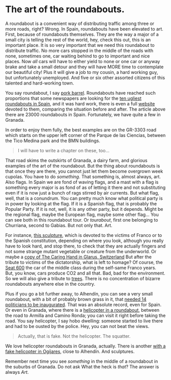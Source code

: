 # The art of the roundabouts.

A roundabout is a convenient way of distributing traffic among three
or more roads, right? Wrong. In Spain, roundabouts have been elevated
to art. First, because of roundabouts themselves. They are the way a
major of a small city is telling the rest of the world, hey, check
this out, this is an important place. It is so very important that we
need this roundabout to distribute traffic. No more cars stopped in
the middle of the roads with none, sometimes one, car waiting behind
to go to important and nice places. Now *all* cars will have to either
yield to none or one car or anyway brake and take a small detour and
they will have MORE time to contemplate our beautiful city! Plus it
will give a job to my cousin, a hard working guy, but unfortunately
unemployed. And five or six other assorted citizens of this talented
and hard-working town.

You say roundabout, I say [pork barrel](http://www.cuatro.com/noticias/espana/rotondas-corrupcion-derroche-arquitectos-Nacion_Rotonda_2_1970880081.html). Roundabouts have reached such
proportions that some newspapers are looking for the
[ten ugliest roundabouts in Spain](http://blogs.publico.es/strambotic/2014/04/rotondismo/),
and it was hard work, there is even a full
[website](http://www.nacionrotonda.com/) devoted to them, comparing
the situation before and after. The article above there are 23000
roundabouts in Spain. Fortunately, we have quite a few in Granada.

In order to enjoy them fully, the best examples are on the GR-3303
road which starts on the upper left corner of the Parque de las
Ciencias, between the Tico Medina park and the BMN buildings.

>I will have to write a chapter on these, too...

That road skims the outskirts of Granada, a dairy farm, and glorious
examples of the art of the roundabout. But the thing about roundabouts
is that once they are there, you cannot just let them become overgrown
week cupolas. You have to do *something*. That something is, almost
always, art. Also flags. In Spain we are fond of waving flags, and a
mast with a flag is something every major is as fond of as of letting
it there and not substituting even if it is now just a bunch of rags
stirred by air currents. But what flag, well, that is a conundrum. You
can pretty much know what political party is in power by looking at
the flag. If it is a Spanish flag, that is probably the Popular
Party. If it is not, well, it is any other party, but it
depends. Might be the regional flag, maybe the European flag, maybe
some other flag... You can see both in this roundabout tour. Or
*tourabout*, first one belonging to Churriana, second to Gabias. But
not only that. Art.

For instance,
[this sculpture](http://www.iu-churriana.es/2014/06/vicente-valero-pp-homenajea-las.html),
which is devoted to the victims of Franco or to the Spanish
constitution, depending on where you look, although you really have to
look hard, and stop there, to check that they are actually fingers and
not some strange mutant vegetable or creature from the underworld. Or
maybe a [copy of The Caring Hand in Glarus, Switzerland](http://imgur.com/5a7EHtx)
But
after the tribute to victims of the dictatorship, what is left to
homage? Of course, the
[Seat 600](http://www.nidoarquitectura.es/proyectos-obra-singular/146-seat-600.html)
the car of the middle class during the self-same Franco years. But,
you know, cars produce CO2 and all that. Bad, bad for the
environment. So we will also give a tribute to
[trees](https://caperucitarojayunomas.wordpress.com/tag/rotondas-de-churriana-de-la-vega/). There
is no concentration of bizarre roundabouts anywhere else in the
country.

Plus if you go a bit further away, to Alhendín, you can see a very
small roundabout, with a bit of probably brown grass in it, that
[needed 14 politicians to be inaugurated](http://granadablogs.com/rumores/2013/10/14/la-rotonda-de-los-14-politicos/). That
was an absolute record, even for Spain. Or even in Granada, where
there is a
[helicopter in a roundabout](http://www.elindependientedegranada.es/indenews/ordenan-desahucio-okupa-que-vive-helicoptero-rotonda),
between the road to Armilla and Camino Ronda; you can visit it right
before taking the road. You say helicopter, I say hobo dwelling:
someone started to live there and had to be ousted by the police. Hey,
you can not beat the views.

>Actually, that is fake. Not the helicopter. The squatter.

We love helicopter roundabouts in Granada, actually. There is another [with a fake helicopter in Ogíjares](http://www.granadahoy.com/article/granada/2019928/vueltas/con/las/rotondas.html), close to Alhendín. And sculptures.

Remember next time you see *something* in the middle of a roundabout
in the suburbs of Granada. Do not ask What the heck is *that*? The
answer is always *Art*.

